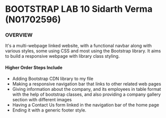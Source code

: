 
# BOOTSTRAP LAB 10 Sidarth Verma (N01702596)


### OVERVIEW

It's a multi-webpage linked website, with a functional navbar along with various styles, some using CSS and most using the Bootstrap library. It aims to build a responsive webpage with library class styling. 

#### Higher Order Steps Include 

- Adding Bootstrap CDN library to my file
- Making a responsive navigation bar that links to other related web pages
- Giving information about the company, and its employees in table format with the help of bootstrap classes, and also providing a company gallery section with different images
- Having a Contact Us form linked in the navigation bar of the home page
- Ending it with a generic footer style.

